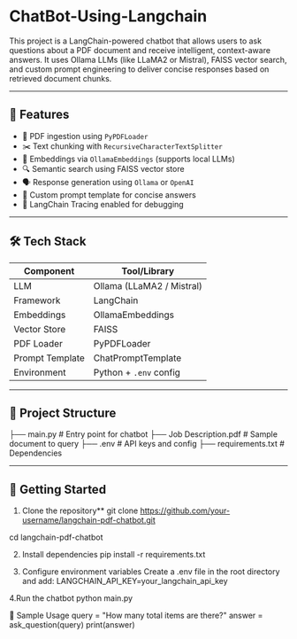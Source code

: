 # ChatBot-Using-Langchain
This project is a LangChain-powered chatbot that allows users to ask questions about a PDF document and receive intelligent, context-aware answers. It uses Ollama LLMs (like LLaMA2 or Mistral), FAISS vector search, and custom prompt engineering to deliver concise responses based on retrieved document chunks.

---

## 🧠 Features

- 📄 PDF ingestion using `PyPDFLoader`
- ✂️ Text chunking with `RecursiveCharacterTextSplitter`
- 🧠 Embeddings via `OllamaEmbeddings` (supports local LLMs)
- 🔍 Semantic search using FAISS vector store
- 🗣️ Response generation using `Ollama` or `OpenAI`
- 🧾 Custom prompt template for concise answers
- 🧪 LangChain Tracing enabled for debugging

---

## 🛠️ Tech Stack

| Component        | Tool/Library                  |
|------------------|-------------------------------|
| LLM              | Ollama (LLaMA2 / Mistral)     |
| Framework        | LangChain                     |
| Embeddings       | OllamaEmbeddings              |
| Vector Store     | FAISS                         |
| PDF Loader       | PyPDFLoader                   |
| Prompt Template  | ChatPromptTemplate            |
| Environment      | Python + `.env` config        |

---

## 📁 Project Structure

├── main.py # Entry point for chatbot
├── Job Description.pdf # Sample document to query
├── .env # API keys and config 
├── requirements.txt # Dependencies


---

## 🚀 Getting Started

1. Clone the repository**
git clone https://github.com/your-username/langchain-pdf-chatbot.git

cd langchain-pdf-chatbot

2. Install dependencies
pip install -r requirements.txt

3. Configure environment variables
Create a .env file in the root directory and add:
LANGCHAIN_API_KEY=your_langchain_api_key

4.Run the chatbot
python main.py


🧪 Sample Usage
query = "How many total items are there?"
answer = ask_question(query)
print(answer)

